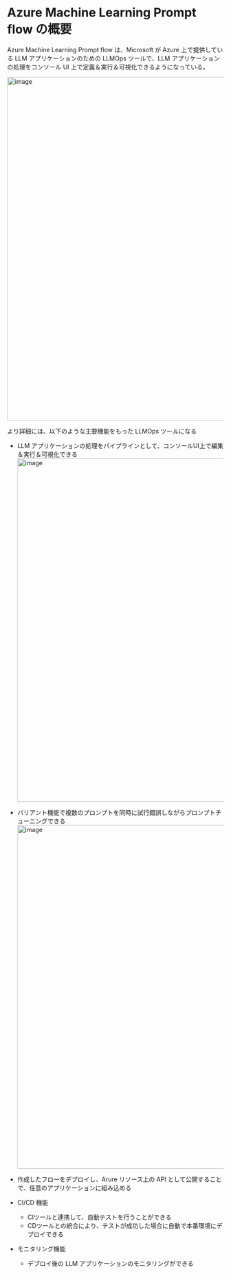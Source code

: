 # Azure Machine Learning Prompt flow の概要

Azure Machine Learning Prompt flow は、Microsoft が Azure 上で提供している LLM アプリケーションのための LLMOps ツールで、LLM アプリケーションの処理をコンソール UI 上で定義＆実行＆可視化できるようになっている。

<img width="800" alt="image" src="https://github.com/Yagami360/ai-product-dev-tips/assets/25688193/738031ff-58a1-4ed3-87d8-12413886f1aa"><br>

より詳細には、以下のような主要機能をもった LLMOps ツールになる

- LLM アプリケーションの処理をパイプラインとして、コンソールUI上で編集＆実行＆可視化できる<br>
    <img width="800" alt="image" src="https://github.com/Yagami360/ai-product-dev-tips/assets/25688193/738031ff-58a1-4ed3-87d8-12413886f1aa"><br>

- バリアント機能で複数のプロンプトを同時に試行錯誤しながらプロンプトチューニングできる<br>
    <img width="800" alt="image" src="https://github.com/Yagami360/ai-product-dev-tips/assets/25688193/08e19e92-43d4-444b-be29-8bc597937066"><br>

- 作成したフローをデプロイし、Arure リソース上の API として公開することで、任意のアプリケーションに組み込める

- CI/CD 機能
    - CIツールと連携して、自動テストを行うことができる
    - CDツールとの統合により、テストが成功した場合に自動で本番環境にデプロイできる

- モニタリング機能
    - デプロイ後の LLM アプリケーションのモニタリングができる
